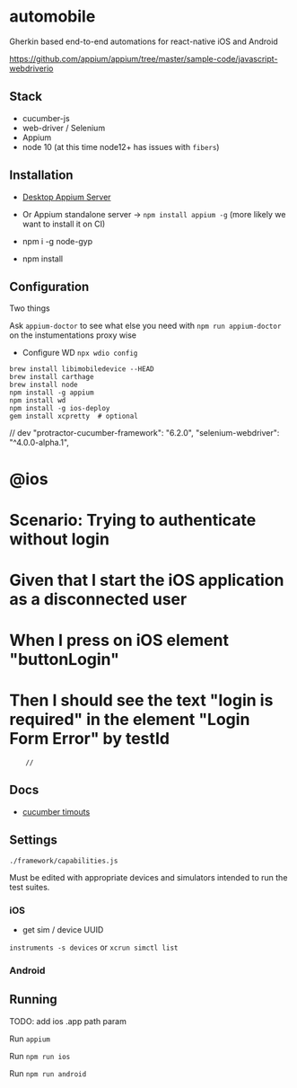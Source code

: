 # automobile

Gherkin based end-to-end automations for react-native iOS and Android



https://github.com/appium/appium/tree/master/sample-code/javascript-webdriverio

## Stack

- cucumber-js
- web-driver / Selenium
- Appium
- node 10 (at this time node12+ has issues with `fibers`)

## Installation

- [Desktop Appium Server](https://github.com/appium/appium-desktop/releases/tag/v1.13.0)

- Or Appium standalone server -> `npm install appium -g` (more likely we want to install it on CI)

- npm i -g node-gyp

- npm install


## Configuration

Two things

Ask `appium-doctor` to see what else you need with `npm run appium-doctor` on the instumentations proxy wise

- Configure WD `npx wdio config`




```
brew install libimobiledevice --HEAD
brew install carthage
brew install node
npm install -g appium
npm install wd
npm install -g ios-deploy
gem install xcpretty  # optional
```
// dev
"protractor-cucumber-framework": "6.2.0",
        "selenium-webdriver": "^4.0.0-alpha.1",




# @ios
# Scenario: Trying to authenticate without login
#   Given that I start the iOS application as a disconnected user
#   When I press on iOS element "buttonLogin"
#   Then I should see the text "login is required" in the element "Login Form Error" by testId
        //






## Docs

- [cucumber timouts](https://github.com/cucumber/cucumber-js/blob/master/docs/support_files/timeouts.md)

## Settings

`./framework/capabilities.js`

Must be edited with appropriate devices and simulators intended to run the test suites.

### iOS

- get sim / device UUID

`instruments -s devices` or `xcrun simctl list`

### Android


## Running

TODO: add ios .app path param

Run `appium`

Run `npm run ios`

Run `npm run android`